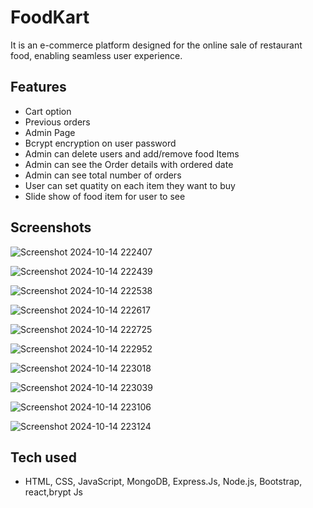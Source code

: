 
# FoodKart

It is an e-commerce platform designed for the online sale of restaurant food, enabling seamless user experience.




## Features

- Cart option
- Previous orders 
- Admin Page
- Bcrypt encryption on user password 
- Admin can delete users and add/remove food Items
- Admin can see the Order details with ordered date
- Admin can see total number of orders 
- User can set quatity on each item they want to buy
- Slide show of food item for user to see



## Screenshots

![Screenshot 2024-10-14 222407](https://github.com/user-attachments/assets/da453018-a4e6-4e5c-884a-d25e5981a0c1)

![Screenshot 2024-10-14 222439](https://github.com/user-attachments/assets/df505a48-731c-43c2-879e-e9998c8131c2)

![Screenshot 2024-10-14 222538](https://github.com/user-attachments/assets/75981231-a491-4f99-82ba-e70d0bb27567)

![Screenshot 2024-10-14 222617](https://github.com/user-attachments/assets/7bd1916b-3630-4692-9415-9bbed250b32d)

![Screenshot 2024-10-14 222725](https://github.com/user-attachments/assets/0bc0954d-9316-4370-8080-64f5b4e8e4f6)

![Screenshot 2024-10-14 222952](https://github.com/user-attachments/assets/3bc13d53-c1a3-4021-9907-c9832a542553)

![Screenshot 2024-10-14 223018](https://github.com/user-attachments/assets/79ea6ea6-39dd-40ff-bedb-f39ff691ba36)

![Screenshot 2024-10-14 223039](https://github.com/user-attachments/assets/87af30a4-7a8d-48cc-b258-f1dbd2f12d78)

![Screenshot 2024-10-14 223106](https://github.com/user-attachments/assets/2fd42a8e-c6d8-4a22-898e-948b88f1a3f0)

![Screenshot 2024-10-14 223124](https://github.com/user-attachments/assets/fca19e37-a36b-4c96-a905-1c7318a90157)
## Tech used

- HTML, CSS, JavaScript, MongoDB, Express.Js, Node.js, Bootstrap, react,brypt Js


